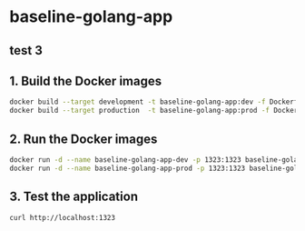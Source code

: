 # baseline-golang-app

## test 3


## 1. Build the Docker images

```bash
docker build --target development -t baseline-golang-app:dev -f Dockerfile . --progress=plain
docker build --target production  -t baseline-golang-app:prod -f Dockerfile . --progress=plain
```

## 2. Run the Docker images

```bash
docker run -d --name baseline-golang-app-dev -p 1323:1323 baseline-golang-app:dev
docker run -d --name baseline-golang-app-prod -p 1323:1323 baseline-golang-app:prod
```

## 3. Test the application

```bash
curl http://localhost:1323
```


